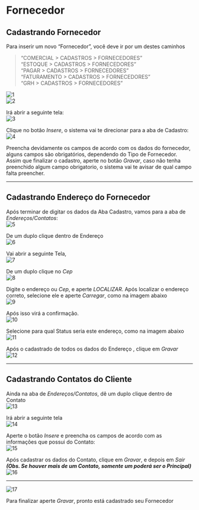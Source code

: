 # Fornecedor
## Cadastrando Fornecedor

Para inserir um novo “Fornecedor”, você deve ir por um destes caminhos  
> “COMERCIAL > CADASTROS > FORNECEDORES”  
> “ESTOQUE > CADASTROS > FORNECEDORES”  
> “PAGAR > CADASTROS > FORNECEDORES”  
> “FATURAMENTO > CADASTROS > FORNECEDORES”  
> “GRH > CADASTROS > FORNECEDORES”  

![1](/img/cadastro-fornecedor/1.png)  
![2](/img/cadastro-fornecedor/2.png)  

Irá abrir a seguinte tela:  
![3](/img/cadastro-fornecedor/3.png)  

Clique no botão *Insere*, o sistema vai te direcionar para a aba de Cadastro:  
![4](/img/cadastro-fornecedor/4.png)  

Preencha devidamente os campos de acordo com os dados do fornecedor, alguns campos são obrigatórios, dependendo do Tipo de Fornecedor. Assim que finalizar o cadastro, aperte no botão *Gravar*, caso não tenha preenchido algum campo obrigatorio, o sistema vai te avisar de qual campo falta preencher.  

---

## Cadastrando Endereço do Fornecedor

Após terminar de digitar os dados da Aba Cadastro, vamos para a aba de *Endereços/Contatos*:  
![5](/img/cadastro-fornecedor/5.png)  

De um duplo clique dentro de Endereço  
![6](/img/cadastro-fornecedor/6.png)  

Vai abrir a seguinte Tela,  
![7](/img/cadastro-fornecedor/7.png)  

De um duplo clique no *Cep*  
![8](/img/cadastro-fornecedor/8.png)  

Digite o endereço ou *Cep*, e aperte *LOCALIZAR*. Após localizar o endereço correto, selecione ele e aperte *Carregar*, como na imagem abaixo  
![9](/img/cadastro-fornecedor/9.png)  

Após isso virá a confirmação.  
![10](/img/cadastro-fornecedor/10.png)  

Selecione para qual Status seria este endereço, como na imagem abaixo  
![11](/img/cadastro-fornecedor/11.png)  

Após o cadastrado de todos os dados do Endereço , clique em *Gravar*  
![12](/img/cadastro-fornecedor/12.png)  

---

## Cadastrando Contatos do Cliente

Ainda na aba de *Endereços/Contatos*, dê um duplo clique dentro de Contato  
![13](/img/cadastro-fornecedor/13.png)  

Irá abrir a seguinte tela  
![14](/img/cadastro-fornecedor/14.png)  

Aperte o botão *Insere* e preencha os campos de acordo com as informações que possui do Contato:  
![15](/img/cadastro-fornecedor/15.png)  

Após cadastrar os dados do Contato, clique em *Gravar*, e depois em *Sair*  
***(Obs. Se houver mais de um Contato, somente um poderá ser o Principal)*** ![16](/img/cadastro-fornecedor/16.png)  

---

![17](/img/cadastro-fornecedor/17.png)  

Para finalizar aperte *Gravar*, pronto está cadastrado seu Fornecedor  
  
